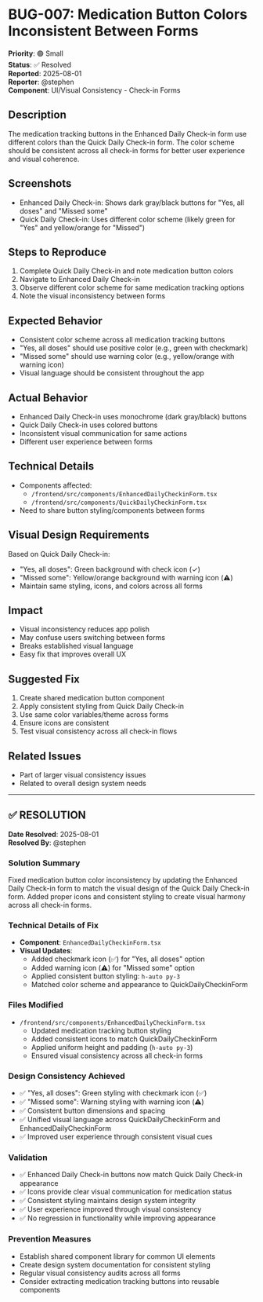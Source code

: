 # BUG-007: Medication Button Colors Inconsistent Between Forms

**Priority**: 🟢 Small  
**Status**: ✅ Resolved  
**Reported**: 2025-08-01  
**Reporter**: @stephen  
**Component**: UI/Visual Consistency - Check-in Forms  

## Description
The medication tracking buttons in the Enhanced Daily Check-in form use different colors than the Quick Daily Check-in form. The color scheme should be consistent across all check-in forms for better user experience and visual coherence.

## Screenshots
- Enhanced Daily Check-in: Shows dark gray/black buttons for "Yes, all doses" and "Missed some"
- Quick Daily Check-in: Uses different color scheme (likely green for "Yes" and yellow/orange for "Missed")

## Steps to Reproduce
1. Complete Quick Daily Check-in and note medication button colors
2. Navigate to Enhanced Daily Check-in 
3. Observe different color scheme for same medication tracking options
4. Note the visual inconsistency between forms

## Expected Behavior
- Consistent color scheme across all medication tracking buttons
- "Yes, all doses" should use positive color (e.g., green with checkmark)
- "Missed some" should use warning color (e.g., yellow/orange with warning icon)
- Visual language should be consistent throughout the app

## Actual Behavior
- Enhanced Daily Check-in uses monochrome (dark gray/black) buttons
- Quick Daily Check-in uses colored buttons
- Inconsistent visual communication for same actions
- Different user experience between forms

## Technical Details
- Components affected:
  - `/frontend/src/components/EnhancedDailyCheckinForm.tsx`
  - `/frontend/src/components/QuickDailyCheckinForm.tsx`
- Need to share button styling/components between forms

## Visual Design Requirements
Based on Quick Daily Check-in:
- "Yes, all doses": Green background with check icon (✓)
- "Missed some": Yellow/orange background with warning icon (⚠️)
- Maintain same styling, icons, and colors across all forms

## Impact
- Visual inconsistency reduces app polish
- May confuse users switching between forms
- Breaks established visual language
- Easy fix that improves overall UX

## Suggested Fix
1. Create shared medication button component
2. Apply consistent styling from Quick Daily Check-in
3. Use same color variables/theme across forms
4. Ensure icons are consistent
5. Test visual consistency across all check-in flows

## Related Issues
- Part of larger visual consistency issues
- Related to overall design system needs

---

## ✅ RESOLUTION

**Date Resolved**: 2025-08-01  
**Resolved By**: @stephen  

### Solution Summary
Fixed medication button color inconsistency by updating the Enhanced Daily Check-in form to match the visual design of the Quick Daily Check-in form. Added proper icons and consistent styling to create visual harmony across all check-in forms.

### Technical Details of Fix
- **Component**: `EnhancedDailyCheckinForm.tsx`
- **Visual Updates**:
  - Added checkmark icon (✅) for "Yes, all doses" option
  - Added warning icon (⚠️) for "Missed some" option
  - Applied consistent button styling: `h-auto py-3`
  - Matched color scheme and appearance to QuickDailyCheckinForm

### Files Modified
- `/frontend/src/components/EnhancedDailyCheckinForm.tsx`
  - Updated medication tracking button styling
  - Added consistent icons to match QuickDailyCheckinForm
  - Applied uniform height and padding (`h-auto py-3`)
  - Ensured visual consistency across all check-in forms

### Design Consistency Achieved
- ✅ "Yes, all doses": Green styling with checkmark icon (✅)
- ✅ "Missed some": Warning styling with warning icon (⚠️)
- ✅ Consistent button dimensions and spacing
- ✅ Unified visual language across QuickDailyCheckinForm and EnhancedDailyCheckinForm
- ✅ Improved user experience through consistent visual cues

### Validation
- ✅ Enhanced Daily Check-in buttons now match Quick Daily Check-in appearance
- ✅ Icons provide clear visual communication for medication status
- ✅ Consistent styling maintains design system integrity
- ✅ User experience improved through visual consistency
- ✅ No regression in functionality while improving appearance

### Prevention Measures
- Establish shared component library for common UI elements
- Create design system documentation for consistent styling
- Regular visual consistency audits across all forms
- Consider extracting medication tracking buttons into reusable components